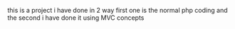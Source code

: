 this is a project i have done in 2 way first one is the normal php coding and the second i have done it using MVC concepts
